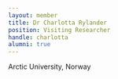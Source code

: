 ```yaml
---
layout: member
title: Dr Charlotta Rylander
position: Visiting Researcher
handle: charlotta
alumni: true
---
```


Arctic University, Norway